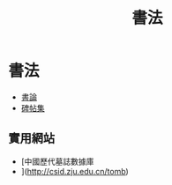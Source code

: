 ﻿---
title: '書法'
---
# 書法
* [書論](./書論)  
* [碑帖集](./碑帖集/)

## 實用網站
* [中國歷代墓誌數據庫
* ](http://csid.zju.edu.cn/tomb)
  